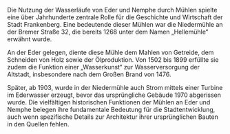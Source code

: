 Die Nutzung der Wasserläufe von Eder und Nemphe durch Mühlen spielte eine über Jahrhunderte zentrale Rolle für die Geschichte und Wirtschaft der Stadt Frankenberg. Eine bedeutende dieser Mühlen war die Niedermühle an der Bremer Straße 32, die bereits 1268 unter dem Namen „Hellemühle“ erwähnt wurde.

An der Eder gelegen, diente diese Mühle dem Mahlen von Getreide, dem Schneiden von Holz sowie der Ölproduktion. Von 1502 bis 1899 erfüllte sie zudem die Funktion einer „Wasserkunst“ zur Wasserversorgung der Altstadt, insbesondere nach dem Großen Brand von 1476.

Später, ab 1903, wurde in der Niedermühle auch Strom mittels einer Turbine im Ederwasser erzeugt, bevor das ursprüngliche Gebäude 1970 abgerissen wurde. Die vielfältigen historischen Funktionen der Mühlen an Eder und Nemphe belegen ihre fundamentale Bedeutung für die Stadtentwicklung, auch wenn spezifische Details zur Architektur ihrer ursprünglichen Bauten in den Quellen fehlen.